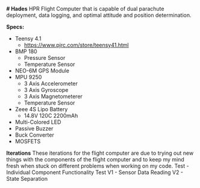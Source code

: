 **# Hades**
HPR Flight Computer that is capable of dual parachute deployment, data logging, and optimal attitude and position determination.

**Specs:**
- Teensy 4.1
    -  https://www.pjrc.com/store/teensy41.html
- BMP 180
    - Pressure Sensor
    - Temperature Sensor
- NEO-6M GPS Module
- MPU 9250
    - 3 Axis Accelerometer
    - 3 Axis Gyroscope
    - 3 Axis Magnetometerer
    - Temperature Sensor
- Zeee 4S Lipo Battery
    - 14.8V 120C 2200mAh
- Multi-Colored LED
- Passive Buzzer
- Buck Converter
- MOSFETS



**Iterations**
These iterations for the flight computer are due to trying out new things with the components of the flight computer and to keep my mind fresh when stuck on different problems when working on my code. 
Test - Individual Component Functionality Test
V1 - Sensor Data Reading
V2 - State Separation

